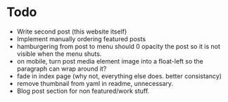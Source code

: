 # Todo
- Write second post (this website itself)
- Implement manually ordering featured posts
- hamburgering from post to menu should 0 opacity the post so it is not visible when the menu shuts.
- on mobile, turn post media element image into a float-left so the paragraph can wrap around it?
- fade in index page (why not, everything else does. better consistancy)
- remove thumbnail from yaml in readme, unnecessary.
- Blog post section for non featured/work stuff.